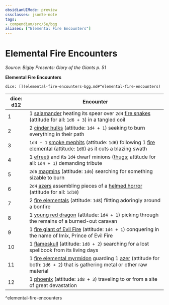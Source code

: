 ```yaml
---
obsidianUIMode: preview
cssclasses: json5e-note
tags:
- compendium/src/5e/bgg
aliases: ["Elemental Fire Encounters"]
---
```

# Elemental Fire Encounters
*Source: Bigby Presents: Glory of the Giants p. 51* 

**Elemental Fire Encounters**

`dice: [](elemental-fire-encounters-bgg.md#^elemental-fire-encounters)`

| dice: d12 | Encounter |
|-----------|-----------|
| 1 | 1 [salamander](5E2014官方资源/bestiary/elemental/salamander.md) heating its spear over `2d4` [fire snakes](5E2014官方资源/bestiary/elemental/fire-snake.md) (attitude for all: `1d6 + 3`) in a tangled coil |
| 2 | 2 [cinder hulks](5E2014官方资源/bestiary/elemental/cinder-hulk-bgg.md) (attitude: `1d4 + 1`) seeking to burn everything in their path |
| 3 | `1d4 + 1` [smoke mephits](5E2014官方资源/bestiary/elemental/smoke-mephit.md) (attitude: `1d6`) following 1 [fire elemental](5E2014官方资源/bestiary/elemental/fire-elemental.md) (attitude: `1d8`) as it cuts a blazing swath |
| 4 | 1 [efreeti](5E2014官方资源/bestiary/elemental/efreeti.md) and its `1d4` dwarf minions ([thugs](5E2014官方资源/bestiary/humanoid/thug.md); attitude for all: `1d4 + 1`) demanding tribute |
| 5 | `2d6` [magmins](5E2014官方资源/bestiary/elemental/magmin.md) (attitude: `1d6`) searching for something sizable to burn |
| 6 | `2d4` [azers](5E2014官方资源/bestiary/elemental/azer.md) assembling pieces of a [helmed horror](5E2014官方资源/bestiary/construct/helmed-horror.md) (attitude for all: `1d10`) |
| 7 | 2 [fire elementals](5E2014官方资源/bestiary/elemental/fire-elemental.md) (attitude: `1d8`) flitting adoringly around a bonfire |
| 8 | 1 [young red dragon](5E2014官方资源/bestiary/dragon/young-red-dragon.md) (attitude: `1d4 + 1`) picking through the remains of a burned-out caravan |
| 9 | 1 [fire giant of Evil Fire](5E2014官方资源/bestiary/giant/fire-giant-of-evil-fire-bgg.md) (attitude: `1d4 + 1`) conquering in the name of Imix, Prince of Evil Fire |
| 10 | 1 [flameskull](5E2014官方资源/bestiary/undead/flameskull.md) (attitude: `1d8 + 2`) searching for a lost spellbook from its living days |
| 11 | 1 [fire elemental myrmidon](5E2014官方资源/bestiary/elemental/fire-elemental-myrmidon-mpmm.md) guarding 1 [azer](5E2014官方资源/bestiary/elemental/azer.md) (attitude for both: `1d6 + 2`) that is gathering metal or other raw material |
| 12 | 1 [phoenix](5E2014官方资源/bestiary/elemental/phoenix-mpmm.md) (attitude: `1d8 + 3`) traveling to or from a site of great devastation |
^elemental-fire-encounters
